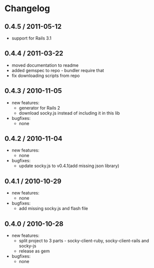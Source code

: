 Changelog
=========

## 0.4.5 / 2011-05-12

- support for Rails 3.1

## 0.4.4 / 2011-03-22

- moved documentation to readme
- added gemspec to repo - bundler require that
- fix downloading scripts from repo

## 0.4.3 / 2010-11-05

- new features:
  - generator for Rails 2
  - download socky.js instead of including it in this lib
- bugfixes:
  - none

## 0.4.2 / 2010-11-04

- new features:
  - none
- bugfixes:
  - update socky.js to v0.4.1(add missing json library)

## 0.4.1 / 2010-10-29

- new features:
  - none
- bugfixes:
  - add missing socky.js and flash file

## 0.4.0 / 2010-10-28

- new features:
  - split project to 3 parts - socky-client-ruby, socky-client-rails and socky-js
  - release as gem
- bugfixes:
  - none
